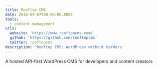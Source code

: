 ```yaml
---
title: Rooftop CMS
date: 2016-09-07T00:00:00.000Z
tools:
  - content-management
urls:
  website: 'https://www.rooftopcms.com/'
  github: 'https://github.com/rooftopcms'
  twitter: rooftopcms
description: 'Rooftop CMS: WordPress without borders'
---
```



A hosted API-first WordPress CMS for developers and content creators